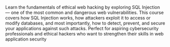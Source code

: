 Learn the fundamentals of ethical web hacking by exploring SQL Injection — one of the most common and dangerous web vulnerabilities. This course covers how SQL Injection works, how attackers exploit it to access or modify databases, and most importantly, how to detect, prevent, and secure your applications against such attacks. Perfect for aspiring cybersecurity professionals and ethical hackers who want to strengthen their skills in web application security
